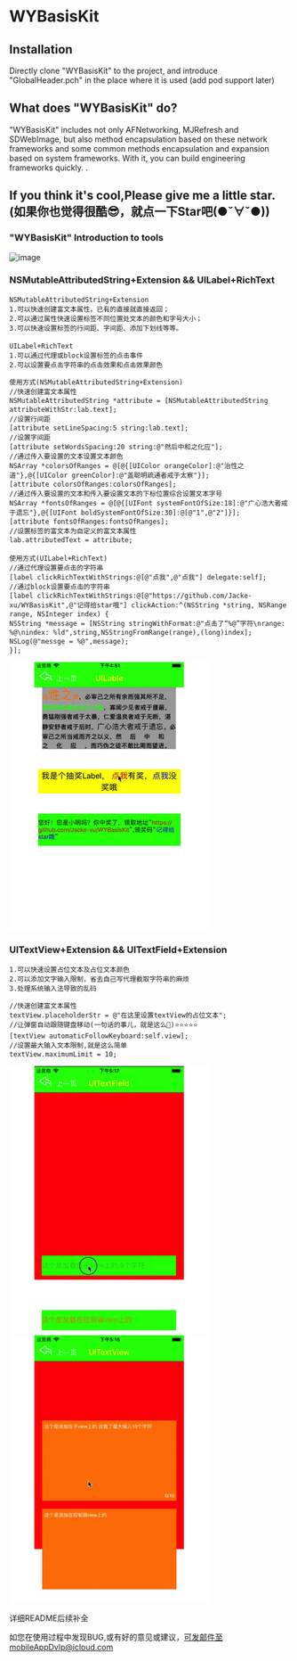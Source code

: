 # WYBasisKit

## Installation
Directly clone "WYBasisKit" to the project, and introduce "GlobalHeader.pch" in the place where it is used (add pod support later)

## What does "WYBasisKit" do?

"WYBasisKit" includes not only AFNetworking, MJRefresh and SDWebImage, but also method encapsulation based on these network frameworks and some common methods encapsulation and expansion based on system frameworks. With it, you can build engineering frameworks quickly. .

## If you think it's cool,Please give me a little star. (如果你也觉得很酷😎，就点一下Star吧(●ˇ∀ˇ●))

### "WYBasisKit" Introduction to tools

![image](https://github.com/Jacke-xu/WYBasisKit/blob/master/GitResource/directory.jpg)

### NSMutableAttributedString+Extension  && UILabel+RichText
```
NSMutableAttributedString+Extension
1.可以快速创建富文本属性，已有的直接就直接返回；
2.可以通过属性快速设置标签不同位置处文本的颜色和字号大小；
3.可以快速设置标签的行间距、字间距、添加下划线等等。

UILabel+RichText
1.可以通过代理或block设置标签的点击事件
2.可以设置要点击字符串的点击效果和点击效果颜色
```
```
使用方式(NSMutableAttributedString+Extension)
//快速创建富文本属性
NSMutableAttributedString *attribute = [NSMutableAttributedString attributeWithStr:lab.text];
//设置行间距
[attribute setLineSpacing:5 string:lab.text];
//设置字间距
[attribute setWordsSpacing:20 string:@"然后中和之化应"];
//通过传入要设置的文本设置文本颜色
NSArray *colorsOfRanges = @[@{[UIColor orangeColor]:@"治性之道"},@{[UIColor greenColor]:@"盖聪明疏通者戒于太察"}];
[attribute colorsOfRanges:colorsOfRanges];
//通过传入要设置的文本和传入要设置文本的下标位置综合设置文本字号
NSArray *fontsOfRanges = @[@{[UIFont systemFontOfSize:18]:@"广心浩大者戒于遗忘"},@{[UIFont boldSystemFontOfSize:30]:@[@"1",@"2"]}];
[attribute fontsOfRanges:fontsOfRanges];
//设置标签的富文本为自定义的富文本属性
lab.attributedText = attribute;

使用方式(UILabel+RichText)
//通过代理设置要点击的字符串
[label clickRichTextWithStrings:@[@"点我",@"点我"] delegate:self];
//通过block设置要点击的字符串
[label clickRichTextWithStrings:@[@"https://github.com/Jacke-xu/WYBasisKit",@"记得给star哦"] clickAction:^(NSString *string, NSRange range, NSInteger index) {
NSString *message = [NSString stringWithFormat:@"点击了“%@”字符\nrange: %@\nindex: %ld",string,NSStringFromRange(range),(long)index];
NSLog(@"messge = %@",message);
}];
```
![image](https://github.com/Jacke-xu/WYBasisKit/blob/master/GitResource/UILable.gif)





### UITextView+Extension  && UITextField+Extension
```
1.可以快速设置占位文本及占位文本颜色
2.可以添加文字输入限制，省去自己写代理截取字符串的麻烦
3.处理系统输入法导致的乱码
```
```
//快速创建富文本属性
textView.placeholderStr = @"在这里设置textView的占位文本";
//让弹窗自动跟随键盘移动(一句话的事儿，就是这么🐂)⭐️⭐️⭐️⭐️⭐️
[textView automaticFollowKeyboard:self.view];
//设置最大输入文本限制,就是这么简单
textView.maximumLimit = 10;
```
![image](https://github.com/Jacke-xu/WYBasisKit/blob/master/GitResource/UITextField.gif) ![image](https://github.com/Jacke-xu/WYBasisKit/blob/master/GitResource/UITextView.gif)


详细README后续补全



如您在使用过程中发现BUG,或有好的意见或建议，可发邮件至mobileAppDvlp@icloud.com

